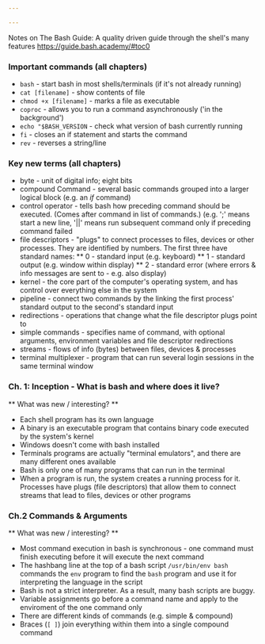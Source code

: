 ```yaml
---

---
```


Notes on The Bash Guide: A quality driven guide through the shell's many features https://guide.bash.academy/#toc0
### Important commands (all chapters)
* `bash` - start  bash in most shells/terminals (if it's not already running)
* `cat [filename]` - show contents of file
* `chmod +x [filename]` - marks a file as executable
* `coproc` - allows you to run a command asynchronously ('in the background')
* `echo "$BASH_VERSION` - check what version of bash currently running
* `fi` - closes an if statement and starts the command
* `rev` - reverses a string/line

### Key new terms (all chapters)
* byte - unit of digital info; eight bits
* compound Command - several basic commands grouped into a larger logical block (e.g. an *if* command)
* control operator - tells bash how preceding command should be executed. (Comes after command in list of commands.) (e.g. ';' means start a new line, '||' means run subsequent command only if preceding command failed
* file descriptors - "plugs" to connect processes to files, devices or other processes. They are identified by numbers. The first
three have standard names:
** 0 - standard input (e.g. keyboard)
** 1 - standard output (e.g. window within display)
** 2 - standard error (where errors & info messages are sent to - e.g. also display)
* kernel - the core part of the computer's operating system, and has control over everything else in the system
* pipeline - connect two commands by the linking the first process' standard output to the second's standard input
* redirections - operations that change what the file descriptor plugs point to 
* simple commands - specifies name of command, with optional arguments, environment variables and file descriptor redirections
* streams - flows of info (bytes) between files, devices & processes
* terminal multiplexer - program that can run several login sessions in the same terminal window 

### Ch. 1: Inception - What is bash and where does it live? 
** What was new / interesting? **
* Each shell program has its own language
* A binary is an executable program that contains binary code executed by the system's kernel
* Windows doesn't come with bash installed
* Terminals programs are actually "terminal emulators", and there are many different ones available
* Bash is only one of many programs that can run in the terminal
* When a program is run, the system creates a running process for it. Processes have plugs (file descriptors) that allow them to 
connect streams that lead to files, devices or other programs

### Ch.2  Commands & Arguments
** What was new / interesting? **
* Most command execution in bash is synchronous - one command must finish executing before it will execute the next command 
* The hashbang line at the top of a bash script `/usr/bin/env bash` commands the `env` program to find the `bash` program 
and use it for interpreting the language in the script
* Bash is not a strict interpreter. As a result, many bash scripts are buggy.
* Variable assignments go before a command name and apply to the enviroment of the one command only
* There are different kinds of commands (e.g. simple & compound)
* Braces (`[ ]`) join everything within them into a single compound command


